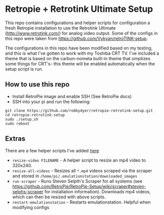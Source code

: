 # Retropie + Retrotink Ultimate Setup

This repo contains configurations and helper scripts for configuration a fresh Retropie
installation to use the Retrotink Ultimate (http://www.retrotink.com/) for analog video
output. Some of the configs in this repo were taken from https://github.com/Vykyan/retroTINK-setup.

The configurations in this repo have been modified based on my testing, and this is what I've gotten to work with my Toshiba CRT TV. I've included a theme that is based on the carbon-nometa built-in theme that omptizes some things for CRT's- this theme will be enabled automatically when the setup script is run.

## How to use this repo
- Install RetroPie image and enable SSH (See RetroPie docs)
- SSH into your pi and run the following:
```
git clone https://github.com/robbydyer/retropie-retrotink-setup.git
cd retropie-retrotink-setup
sudo ./setup.sh
sudo reboot
```

## Extras
There are a few helper scripts I've added [here](files/usr/local/bin)

- `resize-video FILENAME` - A helper script to resize an mp4 video to 320x240.
- `resize-all-videos` - Resizes all `*.mp4` videos scraped via the scraper and stored in `/home/pi/.emulationstation/downloaded_images`
- `run-scraper` - Runs Steven Selpth's Scraper for all systems (see https://github.com/RetroPie/RetroPie-Setup/wiki/scraper#steven-selphs-scraper for installation information). Downloads mp4 videos, which can then be resized with above scripts.
- `restart-emulationstation` - Restarts emulationstation. Helpful when modifying configs
